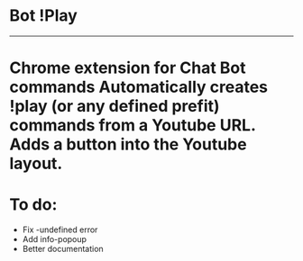 # Bot !Play
-------------------
Chrome extension for Chat Bot commands
Automatically creates !play (or any defined prefit) commands from a Youtube URL.
Adds a button into the Youtube layout.
=====================
# To do:

* Fix -undefined error
* Add info-popoup
* Better documentation

